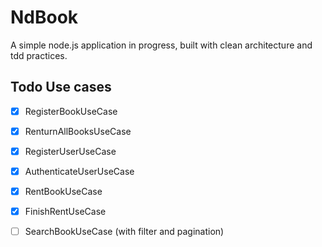 # NdBook 

A simple node.js application in progress, built with clean architecture and tdd practices.



<!--link todo items with they specific class -->

## Todo Use cases
- [x] RegisterBookUseCase
- [X] RenturnAllBooksUseCase

- [X] RegisterUserUseCase
- [X] AuthenticateUserUseCase

- [x] RentBookUseCase
- [X] FinishRentUseCase

- [ ] SearchBookUseCase (with filter and pagination)

